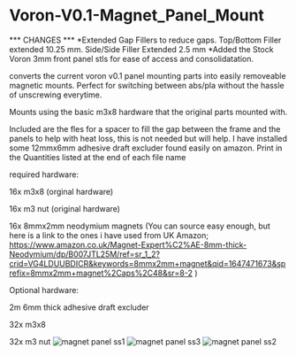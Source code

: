 # Voron-V0.1-Magnet_Panel_Mount

*** CHANGES ***
*Extended Gap Fillers to reduce gaps. Top/Bottom Filler extended 10.25 mm. Side/Side Filler Extended 2.5 mm
*Added the Stock Voron 3mm front panel stls for ease of access and consolidatation. 

converts the current voron v0.1 panel mounting parts into easily removeable magnetic mounts.
Perfect for switching between abs/pla without the hassle of unscrewing everytime.

Mounts using the basic m3x8 hardware that the original parts mounted with.

Included are the fles for a spacer to fill the gap between the frame and the panels to help with heat loss, this is not needed but will help. 
I have installed some 12mmx6mm adhesive draft excluder found easily on amazon.
Print in the Quantities listed at the end of each file name


required hardware:

16x m3x8 (orginal hardware)

16x m3 nut (original hardware)

16x 8mmx2mm neodymium magnets (You can source easy enough, but here is a link to the ones i have used from UK Amazon; https://www.amazon.co.uk/Magnet-Expert%C2%AE-8mm-thick-Neodymium/dp/B007JTL25M/ref=sr_1_2?crid=VG4LDUUBDICR&keywords=8mmx2mm+magnet&qid=1647471673&sprefix=8mmx2mm+magnet%2Caps%2C48&sr=8-2 )


Optional hardware:

2m 6mm thick adhesive draft excluder

32x m3x8

32x m3 nut
![magnet panel ss1](https://user-images.githubusercontent.com/100677940/158706302-d8bab544-1a13-40eb-8643-e477718b5bb9.png)
![magnet panel ss3](https://user-images.githubusercontent.com/100677940/158706314-2304072e-3ac1-4b81-a7ee-dc183906acd3.png)
![magnet panel ss2](https://user-images.githubusercontent.com/100677940/158706321-f9574a17-27a9-4d34-99bc-5e6e578d4f98.png)
